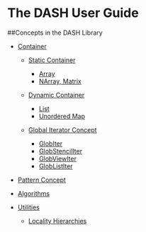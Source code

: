 
# The DASH User Guide

##Concepts in the DASH Library

- [Container](/Userguide/ContainerConcept)

  - [Static Container](/Userguide/StaticContainerConcept)

    - [Array](/Userguide/Array)
    - [NArray, Matrix](/Userguide/NArray)

  - [Dynamic Container](/Userguide/DynamicContainerConcept)

    - [List](/Userguide/List)
    - [Unordered Map](/Userguide/UnorderedMap)

  - [Global Iterator Concept](/Userguide/GlobIterConcept)

    - [GlobIter]()
    - [GlobStencilIter]()
    - [GlobViewIter]()
    - [GlobListIter]()

- [Pattern Concept](/Userguide/Pattern)

- [Algorithms](/Userguide/Algorithms)

- [Utilities](/Userguide/Utilities)

    - [Locality Hierarchies](/Userguide/LocalityHierarchies)

